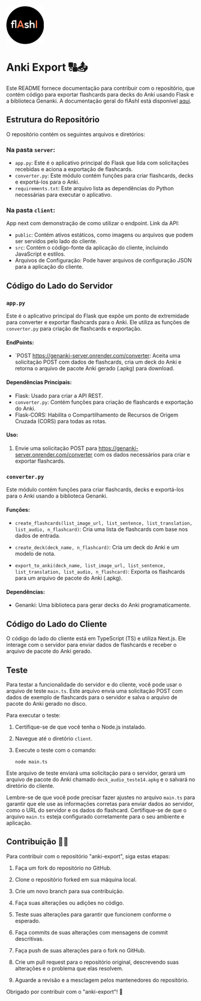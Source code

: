 <img src="https://github.com/duartebianca/flAshI/blob/main/img/flashi_logo_preto.png" alt="logo" width="100" />

# Anki Export 🔠📤

Este README fornece documentação para contribuir com o repositório, que contém código para exportar flashcards para decks do Anki usando Flask e a biblioteca Genanki. A documentação geral do flAshI está disponível [aqui](https://github.com/duartebianca/flAshI/blob/main/README.md).

## Estrutura do Repositório

O repositório contém os seguintes arquivos e diretórios:

### Na pasta `server`:

- `app.py`: Este é o aplicativo principal do Flask que lida com solicitações recebidas e aciona a exportação de flashcards.
- `converter.py`: Este módulo contém funções para criar flashcards, decks e exportá-los para o Anki.
- `requirements.txt`: Este arquivo lista as dependências do Python necessárias para executar o aplicativo.

### Na pasta `client`:
App next com demonstração de como utilizar o endpoint. Link da API: 
- `public`: Contém ativos estáticos, como imagens ou arquivos que podem ser servidos pelo lado do cliente.
- `src`: Contém o código-fonte da aplicação do cliente, incluindo JavaScript e estilos.
- Arquivos de Configuração: Pode haver arquivos de configuração JSON para a aplicação do cliente.

## Código do Lado do Servidor

### `app.py`

Este é o aplicativo principal do Flask que expõe um ponto de extremidade para converter e exportar flashcards para o Anki. Ele utiliza as funções de `converter.py` para criação de flashcards e exportação.

#### EndPoints:

- `POST https://genanki-server.onrender.com/converter: Aceita uma solicitação POST com dados de flashcards, cria um deck do Anki e retorna o arquivo de pacote Anki gerado (.apkg) para download.
#### Dependências Principais:

- Flask: Usado para criar a API REST.
- `converter.py`: Contém funções para criação de flashcards e exportação do Anki.
- Flask-CORS: Habilita o Compartilhamento de Recursos de Origem Cruzada (CORS) para todas as rotas.

#### Uso:

1. Envie uma solicitação POST para https://genanki-server.onrender.com/converter com os dados necessários para criar e exportar flashcards.

### `converter.py`

Este módulo contém funções para criar flashcards, decks e exportá-los para o Anki usando a biblioteca Genanki.

#### Funções:

- `create_flashcards(list_image_url, list_sentence, list_translation, list_audio, n_flashcard)`: Cria uma lista de flashcards com base nos dados de entrada.

- `create_deck(deck_name, n_flashcard)`: Cria um deck do Anki e um modelo de nota.

- `export_to_anki(deck_name, list_image_url, list_sentence, list_translation, list_audio, n_flashcard)`: Exporta os flashcards para um arquivo de pacote do Anki (.apkg).

#### Dependências:

- Genanki: Uma biblioteca para gerar decks do Anki programaticamente.

## Código do Lado do Cliente

O código do lado do cliente está em TypeScript (TS) e utiliza Next.js. Ele interage com o servidor para enviar dados de flashcards e receber o arquivo de pacote do Anki gerado.

## Teste

Para testar a funcionalidade do servidor e do cliente, você pode usar o arquivo de teste `main.ts`. Este arquivo envia uma solicitação POST com dados de exemplo de flashcards para o servidor e salva o arquivo de pacote do Anki gerado no disco.

Para executar o teste:

1. Certifique-se de que você tenha o Node.js instalado.

2. Navegue até o diretório `client`.

3. Execute o teste com o comando:

   ```
   node main.ts
   ```

Este arquivo de teste enviará uma solicitação para o servidor, gerará um arquivo de pacote do Anki chamado `deck_audio_teste14.apkg` e o salvará no diretório do cliente.

Lembre-se de que você pode precisar fazer ajustes no arquivo `main.ts` para garantir que ele use as informações corretas para enviar dados ao servidor, como o URL do servidor e os dados do flashcard. Certifique-se de que o arquivo `main.ts` esteja configurado corretamente para o seu ambiente e aplicação.

## Contribuição 🤝🌐

Para contribuir com o repositório "anki-export", siga estas etapas:

1. Faça um fork do repositório no GitHub.

2. Clone o repositório forked em sua máquina local.

3. Crie um novo branch para sua contribuição.

4. Faça suas alterações ou adições no código.

5. Teste suas alterações para garantir que funcionem conforme o esperado.

6. Faça commits de suas alterações com mensagens de commit descritivas.

7. Faça push de suas alterações para o fork no GitHub.

8. Crie um pull request para o repositório original, descrevendo suas alterações e o problema que elas resolvem.

9. Aguarde a revisão e a mesclagem pelos mantenedores do repositório.

Obrigado por contribuir com o "anki-export"! 🙌
